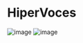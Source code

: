 # HiperVoces

![image](https://github.com/A01705840/HiperVoces/assets/111139686/bc3c6e23-1af9-4340-9428-1cadde2e956e)
![image](https://github.com/A01705840/HiperVoces/assets/111139686/25f82101-4b42-4fe3-bd76-b7e804846c0a)
